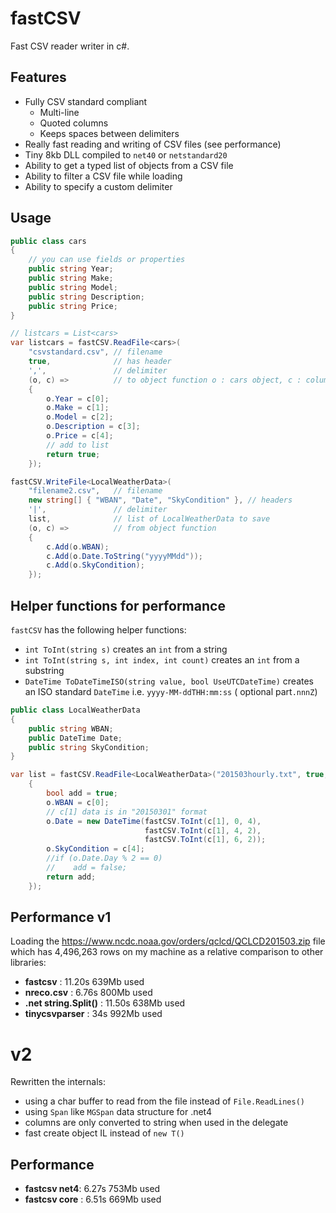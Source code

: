 # fastCSV

Fast CSV reader writer in c#.

## Features

- Fully CSV standard compliant 
  - Multi-line
  - Quoted columns
  - Keeps spaces between delimiters
- Really fast reading and writing of CSV files (see performance)
- Tiny 8kb DLL compiled to `net40` or `netstandard20`
- Ability to get a typed list of objects from a CSV file
- Ability to filter a CSV file while loading
- Ability to specify a custom delimiter

## Usage

```c#
public class cars
{
    // you can use fields or properties
    public string Year;
    public string Make;
    public string Model;
    public string Description;
    public string Price;
}

// listcars = List<cars>
var listcars = fastCSV.ReadFile<cars>(
    "csvstandard.csv", // filename
    true,              // has header
    ',',               // delimiter
    (o, c) =>          // to object function o : cars object, c : columns array read
    {
        o.Year = c[0];
        o.Make = c[1];
        o.Model = c[2];
        o.Description = c[3];
        o.Price = c[4];
        // add to list
        return true;
    });

fastCSV.WriteFile<LocalWeatherData>(
    "filename2.csv",   // filename
    new string[] { "WBAN", "Date", "SkyCondition" }, // headers
    '|',               // delimiter
    list,              // list of LocalWeatherData to save
    (o, c) =>          // from object function 
	{
    	c.Add(o.WBAN);
    	c.Add(o.Date.ToString("yyyyMMdd"));
    	c.Add(o.SkyCondition);
	});
```

## Helper functions for performance

`fastCSV` has the following helper functions:

- `int ToInt(string s)` creates an `int` from a string
- `int ToInt(string s, int index, int count)` creates an `int` from a substring 
- `DateTime ToDateTimeISO(string value, bool UseUTCDateTime)` creates an ISO standard `DateTime` i.e. `yyyy-MM-ddTHH:mm:ss`  ( optional part`.nnnZ`)

```c#
public class LocalWeatherData
{
    public string WBAN;
    public DateTime Date;
    public string SkyCondition;
}

var list = fastCSV.ReadFile<LocalWeatherData>("201503hourly.txt", true, ',', (o, c) =>
    {
        bool add = true;
        o.WBAN = c[0];
        // c[1] data is in "20150301" format
        o.Date = new DateTime(fastCSV.ToInt(c[1], 0, 4), 
                              fastCSV.ToInt(c[1], 4, 2), 
                              fastCSV.ToInt(c[1], 6, 2));
        o.SkyCondition = c[4];
        //if (o.Date.Day % 2 == 0)
        //    add = false;
        return add;
    });
```

## Performance v1

Loading the https://www.ncdc.noaa.gov/orders/qclcd/QCLCD201503.zip file which has 4,496,263 rows on my machine as a relative comparison to other libraries:

- **fastcsv** : 11.20s 639Mb used
- **nreco.csv** : 6.76s  800Mb used 
- **.net string.Split()** : 11.50s 638Mb used
- **tinycsvparser** : 34s 992Mb used

# v2

Rewritten the internals:

- using a char buffer to read from the file instead of `File.ReadLines()`
- using `Span` like `MGSpan` data structure for .net4
- columns are only converted to string when used in the delegate
- fast create object IL instead of `new T()`

## Performance 

- **fastcsv net4**: 6.27s  753Mb used
- **fastcsv core** : 6.51s  669Mb used

